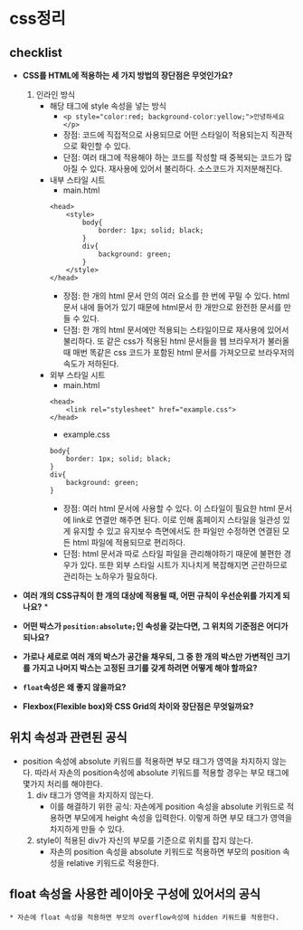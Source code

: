 # css정리

## checklist
* __CSS를 HTML에 적용하는 세 가지 방법의 장단점은 무엇인가요?__
    1. 인라인 방식
        * 해당 태그에 style 속성을 넣는 방식
            * `<p style="color:red; background-color:yellow;">안녕하세요</p>`
            * 장점: 코드에 직접적으로 사용되므로 어떤 스타일이 적용되는지 직관적으로 확인할 수 있다.
            * 단점: 여러 태그에 적용해야 하는 코드를 작성할 때 중복되는 코드가 많아질 수 있다. 재사용에 있어서 불리하다. 소스코드가 지저분해진다.
        * 내부 스타일 시트
            * main.html
            ```
            <head>
                <style>
                    body{
                        border: 1px; solid; black;
                    }
                    div{
                        background: green;
                    }
                </style>
            </head>
            ```
            * 장점: 한 개의 html 문서 안의 여러 요소를 한 번에 꾸밀 수 있다. html 문서 내에 들어가 있기 때문에 html문서 한 개만으로 완전한 문서를 만들 수 있다.
            * 단점: 한 개의 html 문서에만 적용되는 스타일이므로 재사용에 있어서 불리하다. 또 같은 css가 적용된 html 문서들을 웹 브라우저가 불러올 때 매번 똑같은 css 코드가 포함된 html 문서를 가져오므로 브라우저의 속도가 저하된다.
        * 외부 스타일 시트
            * main.html
            ```
            <head>
                <link rel="stylesheet" href="example.css">
            </head>
            ```
            * example.css
            ```
            body{
                border: 1px; solid; black;
            }
            div{
                background: green;
            }
            ```
            * 장점: 여러 html 문서에 사용할 수 있다. 이 스타일이 필요한 html 문서에 link로 연결만 해주면 된다. 이로 인해 홈페이지 스타일을 일관성 있게 유지할 수 있고 유지보수 측면에서도 한 파일만 수정하면 연결된 모든 html 파일에 적용되므로 편리하다.
            * 단점: html 문서과 따로 스타일 파일을 관리해야하기 때문에 불편한 경우가 있다. 또한 외부 스타일 시트가 지나치게 복잡해지면 곤란하므로 관리하는 노하우가 필요하다.
                    
* __여러 개의 CSS규칙이 한 개의 대상에 적용될 때, 어떤 규칙이 우선순위를 가지게 되나요?__
    * 
* __어떤 박스가 `position:absolute;`인 속성을 갖는다면, 그 위치의 기준점은 어디가 되나요?__
* __가로나 세로로 여러 개의 박스가 공간을 채우되, 그 중 한 개의 박스만 가변적인 크기를 가지고 나머지 박스는 고정된 크기를 갖게 하려면 어떻게 해야 할까요?__
* __`float`속성은 왜 좋지 않을까요?__
* __Flexbox(Flexible box)와 CSS Grid의 차이와 장단점은 무엇일까요?__

## 위치 속성과 관련된 공식
* position 속성에 absolute 키워드를 적용하면 부모 태그가 영역을 차지하지 않는다. 따라서 자손의 position속성에 absolute 키워드를 적용할 경우는 부모 태그에 몇가지 처리를 해야한다.
    1. div 태그가 영역을 차지하지 않는다.
        * 이를 해결하기 위한 공식: 자손에게 position 속성을 absolute 키워드로 적용하면 부모에게 height 속성을 입력한다. 이렇게 하면 부모 태그가 영역을 차지하게 만들 수 있다.
    1. style이 적용된 div가 자신의 부모를 기준으로 위치를 잡지 않는다.
        * 자손의 position 속성을 absolute 키워드로 적용하면 부모의 position 속성을 relative 키워드로 적용한다.

## float 속성을 사용한 레이아웃 구성에 있어서의 공식
    * 자손에 float 속성을 적용하면 부모의 overflow속성에 hidden 키워드를 적용한다.